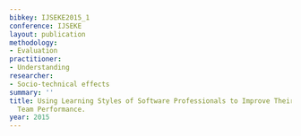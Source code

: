```yaml
---
bibkey: IJSEKE2015_1
conference: IJSEKE
layout: publication
methodology:
- Evaluation
practitioner:
- Understanding
researcher:
- Socio-technical effects
summary: ''
title: Using Learning Styles of Software Professionals to Improve Their Inspection
  Team Performance.
year: 2015
---
```

